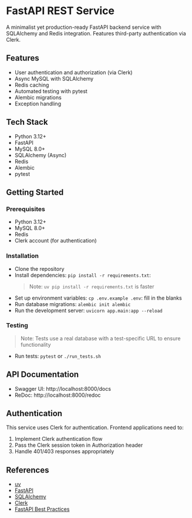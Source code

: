 # FastAPI REST Service

A minimalist yet production-ready FastAPI backend service with SQLAlchemy and Redis integration. Features third-party authentication via Clerk.

## Features

- User authentication and authorization (via Clerk)
- Async MySQL with SQLAlchemy
- Redis caching
- Automated testing with pytest
- Alembic migrations
- Exception handling

## Tech Stack

- Python 3.12+
- FastAPI
- MySQL 8.0+
- SQLAlchemy (Async)
- Redis
- Alembic
- pytest

## Getting Started

### Prerequisites

- Python 3.12+
- MySQL 8.0+
- Redis
- Clerk account (for authentication)

### Installation

- Clone the repository
- Install dependencies: `pip install -r requirements.txt`:
  > Note: `uv pip install -r requirements.txt` is faster 
- Set up environment variables: `cp .env.example .env`: fill in the blanks
- Run database migrations: `alembic init alembic`
- Run the development server: `uvicorn app.main:app --reload`


### Testing

> Note: Tests use a real database with a test-specific URL to ensure functionality

- Run tests: `pytest` or `./run_tests.sh`

## API Documentation

- Swagger UI: http://localhost:8000/docs
- ReDoc: http://localhost:8000/redoc

## Authentication

This service uses Clerk for authentication. Frontend applications need to:

1. Implement Clerk authentication flow
2. Pass the Clerk session token in Authorization header
3. Handle 401/403 responses appropriately

## References

- [uv](https://docs.astral.sh/uv/getting-started/)
- [FastAPI](https://fastapi.tiangolo.com/)
- [SQLAlchemy](https://www.sqlalchemy.org/)
- [Clerk](https://clerk.com/)
- [FastAPI Best Practices](https://github.com/zhanymkanov/fastapi-best-practices)
